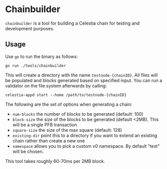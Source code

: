 # Chainbuilder

`chainbuilder` is a tool for building a Celestia chain for testing and development purposes.

## Usage

Use `go` to run the binary as follows:

```
go run ./tools/chainbuilder
```

This will create a directory with the name `testnode-{chainID}`. All files will be populated and blocks generated based on specified input. You can run a validator on the file system afterwards by calling:

```
celestia-appd start --home /path/to/testnode-{chainID}
```

The following are the set of options when generating a chain:

- `num-blocks` the number of blocks to be generated (default: 100)
- `block-size` the size of the blocks to be generated (default <2MB). This will be a single PFB transaction
- `square-size` the size of the max square (default: 128)
- `existing-dir` point this to a directory if you want to extend an existing chain rather than create a new one
- `namespace` allows you to pick a custom v0 namespace. By default "test" will be chosen.

This tool takes roughly 60-70ms per 2MB block.



